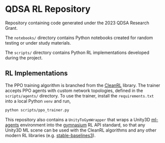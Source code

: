 # QDSA RL Repository
Repository containing code generated under the 2023 QDSA Research Grant.

The `notebooks/` directory contains Python notebooks created for random
testing or under study materials.

The `scripts/` directory contains Python RL implementations developed during the
project.


## RL Implementations
The PPO training algorithm is branched from the
[CleanRL](https://github.com/vwxyzjn/cleanrl) library. The trainer accepts PPO
agents with custom network topologies, defined in the `scripts/agents/` directory.
To use the trainer, install the `requirements.txt` into a local Python `venv` and run,
```bash
python scripts/ppo_trainer.py
```

This repository also contains a `UnityToGymWrapper` that wraps a Unity3D 
[ml-agents](https://github.com/Unity-Technologies/ml-agents) environment into 
the [gymnasium](https://github.com/Farama-Foundation/Gymnasium) RL API standard,
so that any Unity3D ML scene can be used with the CleanRL algorithms and any 
other modern RL libraries (e.g. [stable-baselines3](https://github.com/DLR-RM/stable-baselines3)).
